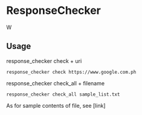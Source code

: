 # ResponseChecker

W

## Usage

response_checker check + uri
```
response_checker check https://www.google.com.ph
```

response_checker check_all + filename
```
response_checker check_all sample_list.txt
```

As for sample contents of file, see [link]

